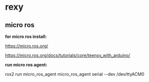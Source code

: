 # rexy 

## micro ros

**for micro ros install:**

https://micro.ros.org/

https://micro.ros.org/docs/tutorials/core/teensy_with_arduino/

**run micro ros agent:**

ros2 run micro_ros_agent micro_ros_agent serial --dev /dev/ttyACM0
##

